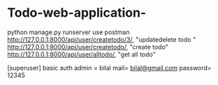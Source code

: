 # Todo-web-application-

python manage.py runserver
use postman
http://127.0.0.1:8000/api/user/createtodo/3/,
"updatedelete todo
"
http://127.0.0.1:8000/api/user/createtodo/,
"create todo"
http://127.0.0.1:8000/api/user/alltodo/,
"get all todo"


[superuser] basic auth
admin = bilal
mail= bilal@gmail.com
password= 12345
